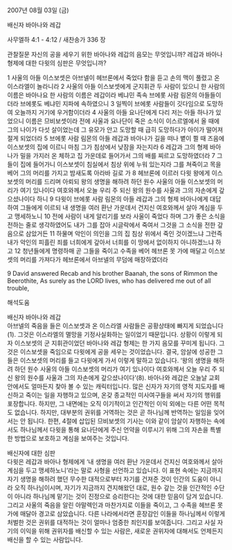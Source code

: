 2007년 08월 03일 (금)

배신자 바아나와 레갑



사무엘하 4:1 - 4:12 / 새찬송가 336 장


관찰질문 
자신의 공을 세우기 위한 바아나와 레갑의 음모는 무엇입니까?
레갑과 바아나 형제에 대한 다윗의 심판은 무엇입니까? 

1 사울의 아들 이스보셋은 아브넬이 헤브론에서 죽었다 함을 듣고 손의 맥이 풀렸고 온 이스라엘이 놀라니라 2 사울의 아들 이스보셋에게 군지휘관 두 사람이 있으니 한 사람의 이름은 바아나요 한 사람의 이름은 레갑이라 베냐민 족속 브에롯 사람 림몬의 아들들이더라 브에롯도 베냐민 지파에 속하였으니 3 일찍이 브에롯 사람들이 깃다임으로 도망하여 오늘까지 거기에 우거함이더라 4 사울의 아들 요나단에게 다리 저는 아들 하나가 있었으니 이름은 므비보셋이라 전에 사울과 요나단이 죽은 소식이 이스르엘에서 올 때에 그의 나이가 다섯 살이었는데 그 유모가 안고 도망할 때 급히 도망하다가 아이가 떨어져 절게 되었더라 5 브에롯 사람 림몬의 아들 레갑과 바아나가 길을 떠나 볕이 쬘 때 즈음에 이스보셋의 집에 이르니 마침 그가 침상에서 낮잠을 자는지라 6 레갑과 그의 형제 바아나가 밀을 가지러 온 체하고 집 가운데로 들어가서 그의 배를 찌르고 도망하였더라 7 그들이 집에 들어가니 이스보셋이 침실에서 침상 위에 누워 있는지라 그를 쳐죽이고 목을 베어 그의 머리를 가지고 밤새도록 아라바 길로 가 8 헤브론에 이르러 다윗 왕에게 이스보셋의 머리를 드리며 아뢰되 왕의 생명을 해하려 하던 원수 사울의 아들 이스보셋의 머리가 여기 있나이다 여호와께서 오늘 우리 주 되신 왕의 원수를 사울과 그의 자손에게 갚으셨나이다 하니 9 다윗이 브에롯 사람 림몬의 아들 레갑과 그의 형제 바아나에게 대답하여 그들에게 이르되 내 생명을 여러 환난 가운데서 건지신 여호와께서 살아 계심을 두고 맹세하노니 10 전에 사람이 내게 알리기를 보라 사울이 죽었다 하며 그가 좋은 소식을 전하는 줄로 생각하였어도 내가 그를 잡아 시글락에서 죽여서 그것을 그 소식을 전한 갚음으로 삼았거든 11 하물며 악인이 의인을 그의 집 침상 위에서 죽인 것이겠느냐 그런즉 내가 악인의 피흘린 죄를 너희에게 갚아서 너희를 이 땅에서 없이하지 아니하겠느냐 하고 12 청년들에게 명령하매 곧 그들을 죽이고 수족을 베어 헤브론 못 가에 매달고 이스보셋의 머리를 가져다가 헤브론에서 아브넬의 무덤에 매장하였더라 

9 David answered Recab and his brother Baanah, the sons of Rimmon the Beerothite, As surely as the LORD lives, who has delivered me out of all trouble,

해석도움





배신자 바아나와 레갑  
아브넬의 죽음을 들은 이스보셋과 온 이스라엘 사람들은 공황상태에 빠지게 되었습니다(1). 그것은 이스라엘의 멸망을 기정사실화하는 일이었기 때문입니다. 상황이 이렇게 되자 이스보셋의 군 지휘관이었던 바아나와 레갑 형제는 한 가지 음모를 꾸미게 됩니다. 그것은 이스보셋을 죽임으로 다윗에게 공을 세우는 것이었습니다. 결국, 암살에 성공한 그들은 이스보셋의 머리를 들고 다윗에게 가서 이렇게 말하고 있습니다. ‘왕의 생명을 해하려 하던 원수 사울의 아들 이스보셋의 머리가 여기 있나이다 여호와께서 오늘 우리 주 되신 왕의 원수를 사울과 그의 자손에게 갚으셨나이다’(8). 바아나와 레갑은 오늘날 교회 안에서도 얼마든지 찾아 볼 수 있는 캐릭터입니다. 많은 신자가 자기의 영적 지도자를 배신하고 죽이는 일을 자행하고 있으며, 온갖 종교적인 미사여구들을 써서 자기의 행위를 포장합니다. 하지만, 그 내면에는 오직 이기적이고 인간적인 이익 외에는 다른 어떤 목적도 없습니다. 하지만, 대부분의 권위를 거역하는 것은 곧 하나님께 반역하는 일임을 잊어서는 안 됩니다. 한편, 4절에 삽입된 므비보셋의 기사는 이와 같이 암살이 자행하는 속에서도 하나님께서 다윗을 통해 요나단에게 주신 언약을 이루시기 위해 그의 자손을 특별한 방법으로 보호하고 계심을 보여주는 것입니다.  

배신자에 대한 심판  
다윗은 레갑과 바아나 형제에게 ‘내 생명을 여러 환난 가운데서 건지신 여호와께서 살아 계심을 두고 맹세하노니’라는 말로 사형을 선언하고 있습니다. 이 표현 속에는 지금까지 자기 생명을 해하려 했던 무수한 대적으로부터 자기를 건져준 것이 인간의 도움이 아니라 오직 하나님이시며, 자기가 지금까지 견지해왔던 대로, 원수 갚는 것을 인간적인 수단이 아니라 하나님께 맡기는 것이 진정으로 승리한다는 것에 대한 믿음이 담겨 있습니다. 그리고 사울의 죽음을 알린 아말렉인과 마찬가지로 이들을 죽이고, 그 수족을 헤브론 못 가에 매달아 경고로 삼았습니다. 다른 나라에서라면 훈장감인 이들을 하나님께서 이렇게 처벌한 것은 권위를 대적하는 것이 얼마나 엄중한 죄인지를 보여줍니다. 그리고 사실 자기의 이익을 위해 권위자를 배신할 수 있는 사람은, 새로운 권위자에 대해서도 언제든지 배신을 할 수 있는 사람입니다.